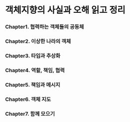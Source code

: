 # 객체지향의 사실과 오해 읽고 정리

### Chapter1. 협력하는 객체들의 공동체

### Chapter2. 이상한 나라의 객체

### Chapter3. 타입과 추상화

### Chapter4. 역할, 책임, 협력

### Chapter5. 책임과 메시지

### Chapter6. 객체 지도

### Chapter7. 함께 모으기

